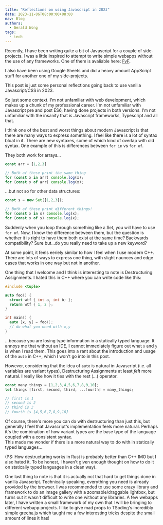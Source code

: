 ```yaml
---
title: "Reflections on using Javascript in 2023"
date: 2023-11-06T08:00:00+08:00
nav: Blog
authors:
  - Gerald Wong
tags:
  - tech
---
```


Recently, I have been writing quite a bit of Javascript for a couple of side-projects. 
I was a little inspired to attempt to write simple webapps without the use of any frameworks. 
One of them is avaliable here: [FvF](https://momohoudai.github.io/fvf/).

I also have been using Google Sheets and did a heavy amount AppScript stuff for another one of my side-projects.

This post is just some personal reflections going back to use vanilla Javascript/CSS in 2023.

<!--more-->

So just some context. 
I'm not unfamiliar with web development, which makes up a chunk of my professional career.
I'm not unfamiliar with Javascript pre and post ES6, having done projects in both versions. 
I'm not unfamiliar with the insanity that is Javascript frameworks, Typescript and all that.

I think one of the best and worst things about modern Javascript is that there are many ways to express something.
I feel like there is a lot of syntax bloat in it. 
There are new syntaxes, some of which kind of overlap with old syntax. 
One example of this is differences between `for in` vs `for of`. 


They both work for arrays...

```js
const arr = [1,2,3]

// Both of these print the same thing
for (const x in arr) console.log(x);
for (const x of arr) console.log(x);
```

...but not so for other data structures:

```js
const s = new Set([1,2,3]);

// Both of these print different things!
for (const x in s) console.log(x);
for (const x of s) console.log(x);
```

Suddenly when you loop through something like a Set, you will have to use `for of`. 
Now, I know the difference between them, but the question is whether it is right to have them both exist at the same time?
Backwards compatibility? Sure but...do you really need to take up a new keyword?

At some point, it feels eeriely similar to how I feel when I use modern C++. 
There are lots of ways to express one thing, with slight naunces and edge cases that works in one way but not in another.

One thing that I welcome and I think is interesting to note is Destructuring Assignments. 
I hated this in C++ where you can write code like this:

```cpp
#include <tuple>

auto foo() {
  struct wtf { int a, int b; };
  return wtf { 1, 2 };
}

int main() {
  auto [x, y] = foo();
  // do what you need with x,y 
}
```

...because you are losing type information in a statically typed language. 
It annoys me that without an IDE, I cannot immediately figure out what `x` and `y` is when I read them.
This goes into a rant about the introduction and usage of the `auto` in C++, which I won't go into in this post.

However, considering that the idea of `auto` is natural in Javascript (i.e. all variables are variant types), Destructuring Assignments at least *felt* more natural. 
I really like how it ties with the rest (...) operator.


```js
const many_things = [1,2,3,4,5,6,7,8,9,10];
let things [first, second, third, ...fourth] = many_things;

// first is 1
// second is 2
// third is 3
// fourth is [4,5,6,7,8,9,10]
```

Of course, there's more you can do with destructuring than just this, but generally I feel that Javascript's implementation feels more natural.
Perhaps it's the combination of how variant types are the base type of the language coupled with a consistent syntax.  
This made me wonder if there is a more natural way to do with in statically typed languages...

(PS: How destructuring works in Rust is probably better than C++ IMO but I also hated it. 
To be honest, I haven't given enough thought on how to do it on statically typed languages in a clean way).

One last thing to note is that it is actually not that hard to get things done in vanilla Javascript. 
Technically speaking, everything you need is already provided by the browser.
I was recommended to use some crazy library and framework to do an image gallery with a zoomable/draggable lightbox, but turns out it wasn't difficult to write one without any libraries. 
A few webapps later, I have written a small framework of my own that I will be bringing to different webapp projects. 
I like to give mad props to TSoding's incredibly simple [grecha.js](https://github.com/tsoding/grecha.js) which taught me a few interesting tricks despite the small amount of lines it has!


